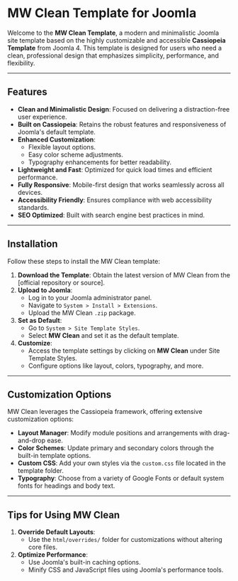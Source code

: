 # MW Clean Template for Joomla

Welcome to the **MW Clean Template**, a modern and minimalistic Joomla site template based on the highly customizable and accessible **Cassiopeia Template** from Joomla 4. This template is designed for users who need a clean, professional design that emphasizes simplicity, performance, and flexibility.

---

## Features

- **Clean and Minimalistic Design**: Focused on delivering a distraction-free user experience.
- **Built on Cassiopeia**: Retains the robust features and responsiveness of Joomla's default template.
- **Enhanced Customization**:
  - Flexible layout options.
  - Easy color scheme adjustments.
  - Typography enhancements for better readability.
- **Lightweight and Fast**: Optimized for quick load times and efficient performance.
- **Fully Responsive**: Mobile-first design that works seamlessly across all devices.
- **Accessibility Friendly**: Ensures compliance with web accessibility standards.
- **SEO Optimized**: Built with search engine best practices in mind.

---

## Installation

Follow these steps to install the MW Clean template:

1. **Download the Template**: Obtain the latest version of MW Clean from the [official repository or source].
2. **Upload to Joomla**:
   - Log in to your Joomla administrator panel.
   - Navigate to `System > Install > Extensions`.
   - Upload the MW Clean `.zip` package.
3. **Set as Default**:
   - Go to `System > Site Template Styles`.
   - Select **MW Clean** and set it as the default template.
4. **Customize**:
   - Access the template settings by clicking on **MW Clean** under Site Template Styles.
   - Configure options like layout, colors, typography, and more.

---

## Customization Options

MW Clean leverages the Cassiopeia framework, offering extensive customization options:

- **Layout Manager**: Modify module positions and arrangements with drag-and-drop ease.
- **Color Schemes**: Update primary and secondary colors through the built-in template options.
- **Custom CSS**: Add your own styles via the `custom.css` file located in the template folder.
- **Typography**: Choose from a variety of Google Fonts or default system fonts for headings and body text.

---

## Tips for Using MW Clean

1. **Override Default Layouts**:
   - Use the `html/overrides/` folder for customizations without altering core files.
2. **Optimize Performance**:
   - Use Joomla's built-in caching options.
   - Minify CSS and JavaScript files using Joomla's performance tools.
